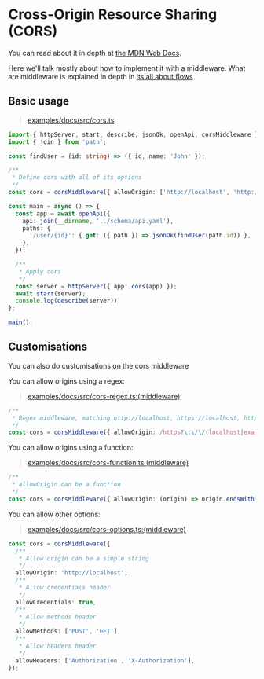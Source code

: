 # Cross-Origin Resource Sharing (CORS)

You can read about it in depth at [the MDN Web Docs](https://developer.mozilla.org/en-US/docs/Web/HTTP/CORS).

Here we'll talk mostly about how to implement it with a middleware. What are middleware is explained in depth in [its all about flows](./its-all-about-flows.md)

## Basic usage

> [examples/docs/src/cors.ts](https://github.com/ovotech/laminar/tree/main/examples/docs/src/cors.ts)

```typescript
import { httpServer, start, describe, jsonOk, openApi, corsMiddleware } from '@ovotech/laminar';
import { join } from 'path';

const findUser = (id: string) => ({ id, name: 'John' });

/**
 * Define cors with all of its options
 */
const cors = corsMiddleware({ allowOrigin: ['http://localhost', 'http://example.com'] });

const main = async () => {
  const app = await openApi({
    api: join(__dirname, '../schema/api.yaml'),
    paths: {
      '/user/{id}': { get: ({ path }) => jsonOk(findUser(path.id)) },
    },
  });

  /**
   * Apply cors
   */
  const server = httpServer({ app: cors(app) });
  await start(server);
  console.log(describe(server));
};

main();
```

## Customisations

You can also do customisations on the cors middleware

You can allow origins using a regex:

> [examples/docs/src/cors-regex.ts:(middleware)](https://github.com/ovotech/laminar/tree/main/examples/docs/src/cors-regex.ts#L4-L11)

```typescript
/**
 * Regex middleware, matching http://localhost, https://localhost, http://example.com, https://example.com
 */
const cors = corsMiddleware({ allowOrigin: /https?\:\/\/(localhost|example\.com)/ });
```

You can allow origins using a function:

> [examples/docs/src/cors-function.ts:(middleware)](https://github.com/ovotech/laminar/tree/main/examples/docs/src/cors-function.ts#L4-L11)

```typescript
/**
 * allowOrigin can be a function
 */
const cors = corsMiddleware({ allowOrigin: (origin) => origin.endsWith('.com') });
```

You can allow other options:

> [examples/docs/src/cors-options.ts:(middleware)](https://github.com/ovotech/laminar/tree/main/examples/docs/src/cors-options.ts#L4-L25)

```typescript
const cors = corsMiddleware({
  /**
   * Allow origin can be a simple string
   */
  allowOrigin: 'http://localhost',
  /**
   * Allow credentials header
   */
  allowCredentials: true,
  /**
   * Allow methods header
   */
  allowMethods: ['POST', 'GET'],
  /**
   * Allow headers header
   */
  allowHeaders: ['Authorization', 'X-Authorization'],
});
```
